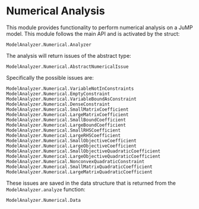 
# Numerical Analysis

This module provides functionality to perform numerical analysis on a JuMP model.
This module follows the main API and is activated by the struct:

```@docs
ModelAnalyzer.Numerical.Analyzer
```

The analysis will return issues of the abstract type:

```@docs
ModelAnalyzer.Numerical.AbstractNumericalIssue
```

Specifically the possible issues are:

```@docs
ModelAnalyzer.Numerical.VariableNotInConstraints
ModelAnalyzer.Numerical.EmptyConstraint
ModelAnalyzer.Numerical.VariableBoundAsConstraint
ModelAnalyzer.Numerical.DenseConstraint
ModelAnalyzer.Numerical.SmallMatrixCoefficient
ModelAnalyzer.Numerical.LargeMatrixCoefficient
ModelAnalyzer.Numerical.SmallBoundCoefficient
ModelAnalyzer.Numerical.LargeBoundCoefficient
ModelAnalyzer.Numerical.SmallRHSCoefficient
ModelAnalyzer.Numerical.LargeRHSCoefficient
ModelAnalyzer.Numerical.SmallObjectiveCoefficient
ModelAnalyzer.Numerical.LargeObjectiveCoefficient
ModelAnalyzer.Numerical.SmallObjectiveQuadraticCoefficient
ModelAnalyzer.Numerical.LargeObjectiveQuadraticCoefficient
ModelAnalyzer.Numerical.NonconvexQuadraticConstraint
ModelAnalyzer.Numerical.SmallMatrixQuadraticCoefficient
ModelAnalyzer.Numerical.LargeMatrixQuadraticCoefficient
```

These issues are saved in the data structure that is returned from the `ModelAnalyzer.analyze` function:

```@docs
ModelAnalyzer.Numerical.Data
```